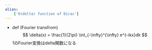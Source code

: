 ```yaml
---
alias:
    ['δ(delta) function of Dirac']
---
```

- def (Fourier transfrom)
    $$ \delta(x) = \frac{1}{2\pi} \int_{-\infty}^{\infty} e^{-ikx}dk $$
    1のFourier変換はdelta関数になる
